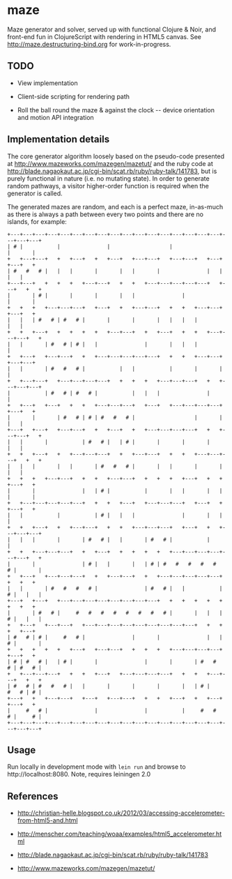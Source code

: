 # maze

Maze generator and solver, served up with functional Clojure & Noir, and
front-end fun in ClojureScript with rendering in HTML5 canvas. See 
http://maze.destructuring-bind.org for work-in-progress. 

## TODO

* View implementation

* Client-side scripting for rendering path

* Roll the ball round the maze & against the clock -- device orientation 
  and motion API integration

## Implementation details

The core generator algorithm loosely based on the pseudo-code presented at
http://www.mazeworks.com/mazegen/mazetut/ and the ruby code at 
http://blade.nagaokaut.ac.jp/cgi-bin/scat.rb/ruby/ruby-talk/141783, but is
purely functional in nature (i.e. no mutating state). In order to generate
random pathways, a visitor higher-order function is required when the 
generator is called.

The generated mazes are random, and each is a perfect maze, in-as-much as 
there is always a path between every two points and there are no islands, 
for example:

    +---+---+---+---+---+---+---+---+---+---+---+---+---+---+---+---+---+---+---+---+
    | # |           |               |                   |                   |       |
    +   +---+---+   +   +---+   +   +---+   +---+---+   +---+---+   +---+   +---+   +
    | #   #   # |   |   |       |       |   |       |               |   |       |   |
    +---+---+   +   +   +   +---+---+   +   +   +---+---+---+---+---+   +---+   +   +
    |       | # |       |       |       |   |               |               |       |
    +   +   +   +---+---+---+   +---+   +   +---+---+   +   +   +---+---+   +---+   +
    |   |   | #   # | #   # |       |       |       |   |   |   |               |   |
    +   +   +---+   +   +   +   +   +---+---+   +   +---+   +   +   +---+---+---+   +
    |   |       | #   # | # |   |               |       |   |   |                   |
    +   +---+   +---+---+   +   +---+---+---+---+---+   +   +   +---+---+   +---+---+
    |   |       | #   #   # |           |   |           |       |       |           |
    +   +---+---+   +---+---+---+---+   +   +   +   +---+---+---+   +   +---+---+---+
    |           | #   # | #   # |           |   |   |               |               |
    +   +---+   +---+   +   +   +---+---+---+   +---+   +---+---+---+---+   +---+   +
    |       |       | #   # | # | #   #   # |                   |       |       |   |
    +---+   +---+   +---+---+   +   +---+   +   +---+---+---+---+   +   +---+---+   +
    |   |       |           | #   # |   | # |       |       |       |           |   |
    +   +   +---+   +   +---+---+---+   +   +---+---+   +   +   +---+---+---+   +   +
    |   |   |       |   |       | #   #   # |       |   |       |       |       |   |
    +   +   +   +---+---+   +   +   +---+---+   +   +   +   +---+   +   +   +---+   +
    |       |               |   | # |           |       |   |       |   |   |       |
    +   +---+---+---+---+---+   +   +   +---+   +---+---+---+   +---+   +   +---+   +
    |   |           |           | # |   |   |               |       |   |           |
    +   +   +---+   +   +---+---+   +   +   +---+---+---+   +---+   +   +---+---+---+
    |   |   |       |       | #   # |   |       | #   # |           |               |
    +   +   +---+---+---+   +   +---+   +   +   +   +   +---+---+---+---+---+---+   +
    |       |               | # |   |       |   | # | #   #   #   #   #   # |       |
    +   +---+   +---+---+---+   +   +---+---+   +   +---+---+---+---+---+   +   +   +
    |   |       | #   #   #   # |               | #   # |   |           | # |   |   |
    +---+   +---+   +---+---+---+---+---+---+---+---+   +   +   +   +   +   +   +   +
    |       | #   # |     #   #   #   #   #   #   #   # |       |   |   | # |   |   |
    +   +---+   +---+---+   +---+---+---+---+---+---+---+---+---+   +   +   +   +---+
    | #   # | # |     #   # |               |       |               |   | # |       |
    +   +   +   +   +   +---+   +---+---+   +   +   +   +---+---+---+---+   +---+   +
    | # | #   # |   | # |       |               |       |       | #   #   # | #   # |
    +   +---+---+---+   +   +   +---+   +---+---+---+---+   +   +   +---+---+   +   +
    | #   # | #   #   # |   |       |       |       |       |   | # |     #   # | # |
    +---+   +   +---+---+   +---+   +---+---+   +   +   +---+   +   +---+   +---+   +
    |     #   # |               |               |           |     #   #   # |     # |
    +---+---+---+---+---+---+---+---+---+---+---+---+---+---+---+---+---+---+---+---+

## Usage

Run locally in development mode with `lein run` and browse to http://localhost:8080.
Note, requires leiningen 2.0

## References

* http://christian-helle.blogspot.co.uk/2012/03/accessing-accelerometer-from-html5-and.html

* http://menscher.com/teaching/woaa/examples/html5_accelerometer.html 

* http://blade.nagaokaut.ac.jp/cgi-bin/scat.rb/ruby/ruby-talk/141783
 
* http://www.mazeworks.com/mazegen/mazetut/
